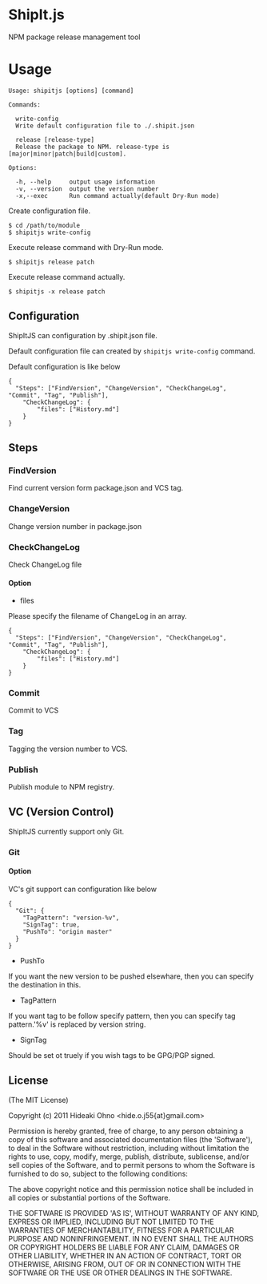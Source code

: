 
# ShipIt.js

  NPM package release management tool

# Usage

    Usage: shipitjs [options] [command]
    
    Commands:
    
      write-config 
      Write default configuration file to ./.shipit.json
      
      release [release-type]
      Release the package to NPM. release-type is [major|minor|patch|build|custom].
    
    Options:
    
      -h, --help     output usage information
      -v, --version  output the version number
      -x,--exec      Run command actually(default Dry-Run mode)

Create configuration file.

    $ cd /path/to/module
    $ shipitjs write-config

Execute release command with Dry-Run mode.

    $ shipitjs release patch
    
Execute release command actually.

    $ shipitjs -x release patch

## Configuration

ShipItJS can configuration by .shipit.json file.

Default configuration file can created by `shipitjs write-config` command.

Default configuration is like below

    {
      "Steps": ["FindVersion", "ChangeVersion", "CheckChangeLog", "Commit", "Tag", "Publish"],
    	"CheckChangeLog": {
    		"files": ["History.md"]
    	}
    }

## Steps

### FindVersion

Find current version form package.json and VCS tag.

### ChangeVersion

Change version number in package.json

### CheckChangeLog

Check ChangeLog file 

#### Option

* files

Please specify the filename of ChangeLog in an array.

    {
      "Steps": ["FindVersion", "ChangeVersion", "CheckChangeLog", "Commit", "Tag", "Publish"],
    	"CheckChangeLog": {
    		"files": ["History.md"]
    	}
    }

### Commit

Commit to VCS

### Tag

Tagging the version number to VCS.

### Publish

Publish module to NPM registry.

## VC (Version Control)

ShipItJS currently support only Git.

### Git

#### Option

VC's git support can configuration like below

    {
      "Git": {
        "TagPattern": "version-%v",
        "SignTag": true,
        "PushTo": "origin master"
      }
    }

* PushTo

If you want the new version to be pushed elsewhare, then you can specify the destination in this. 

* TagPattern

If you want tag to be follow specify pattern, then you can specify tag pattern.'%v' is replaced by version string.

* SignTag

Should be set ot truely if you wish tags to be GPG/PGP signed.

## License 

(The MIT License)

Copyright (c) 2011 Hideaki Ohno &lt;hide.o.j55{at}gmail.com&gt;

Permission is hereby granted, free of charge, to any person obtaining
a copy of this software and associated documentation files (the
'Software'), to deal in the Software without restriction, including
without limitation the rights to use, copy, modify, merge, publish,
distribute, sublicense, and/or sell copies of the Software, and to
permit persons to whom the Software is furnished to do so, subject to
the following conditions:

The above copyright notice and this permission notice shall be
included in all copies or substantial portions of the Software.

THE SOFTWARE IS PROVIDED 'AS IS', WITHOUT WARRANTY OF ANY KIND,
EXPRESS OR IMPLIED, INCLUDING BUT NOT LIMITED TO THE WARRANTIES OF
MERCHANTABILITY, FITNESS FOR A PARTICULAR PURPOSE AND NONINFRINGEMENT.
IN NO EVENT SHALL THE AUTHORS OR COPYRIGHT HOLDERS BE LIABLE FOR ANY
CLAIM, DAMAGES OR OTHER LIABILITY, WHETHER IN AN ACTION OF CONTRACT,
TORT OR OTHERWISE, ARISING FROM, OUT OF OR IN CONNECTION WITH THE
SOFTWARE OR THE USE OR OTHER DEALINGS IN THE SOFTWARE.